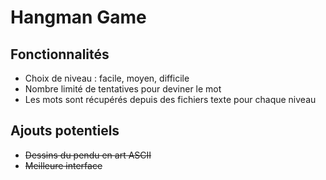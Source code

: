# Hangman Game

## Fonctionnalités

- Choix de niveau : facile, moyen, difficile
- Nombre limité de tentatives pour deviner le mot
- Les mots sont récupérés depuis des fichiers texte pour chaque niveau

## Ajouts potentiels

- ~~Dessins du pendu en art ASCII~~ 
- ~~Meilleure interface~~ 


